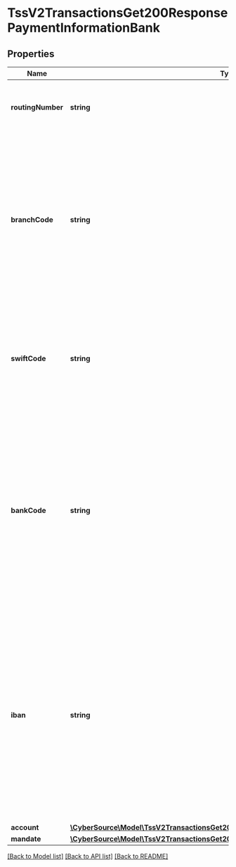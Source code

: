 # TssV2TransactionsGet200ResponsePaymentInformationBank

## Properties
Name | Type | Description | Notes
------------ | ------------- | ------------- | -------------
**routingNumber** | **string** | Bank routing number. This is also called the transit number. | [optional] 
**branchCode** | **string** | Code used to identify the branch of the customer&#39;s bank. Required for some countries if you do not or are not allowed to provide the IBAN. Use this field only when scoring a direct debit transaction. | [optional] 
**swiftCode** | **string** | Bank&#39;s SWIFT code. You can use this field only when scoring a direct debit transaction. Required only for crossborder transactions. | [optional] 
**bankCode** | **string** | Country-specific code used to identify the customer&#39;s bank. Required for some countries if you do not or are not allowed to provide the IBAN instead. You can use this field only when scoring a direct debit transaction. | [optional] 
**iban** | **string** | International Bank Account Number (IBAN) for the bank account. For some countries you can provide this number instead of the traditional bank account information. You can use this field only when scoring a direct debit transaction. | [optional] 
**account** | [**\CyberSource\Model\TssV2TransactionsGet200ResponsePaymentInformationBankAccount**](TssV2TransactionsGet200ResponsePaymentInformationBankAccount.md) |  | [optional] 
**mandate** | [**\CyberSource\Model\TssV2TransactionsGet200ResponsePaymentInformationBankMandate**](TssV2TransactionsGet200ResponsePaymentInformationBankMandate.md) |  | [optional] 

[[Back to Model list]](../README.md#documentation-for-models) [[Back to API list]](../README.md#documentation-for-api-endpoints) [[Back to README]](../README.md)


